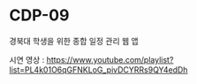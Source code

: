 # CDP-09
경북대 학생을 위한 종합 일정 관리 웹 앱

시연 영상 : https://www.youtube.com/playlist?list=PL4k01O6qGFNKLoG_pivDCYRRs9QY4edDh  
